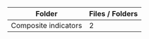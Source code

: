 | Folder               |   Files / Folders |
|----------------------|-------------------|
| Composite indicators |                 2 |